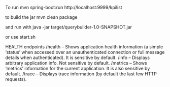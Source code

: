 To run
mvn spring-boot:run
http://localhost:9999/kpilist

to build the jar
mvn clean package

and run with
java -jar target/querybuilder-1.0-SNAPSHOT.jar

or use
start.sh


HEALTH endpoints
/health – Shows application health information (a simple ‘status’ when accessed over an unauthenticated connection or full message details when authenticated). It is sensitive by default.
/info – Displays arbitrary application info. Not sensitive by default.
/metrics – Shows ‘metrics’ information for the current application. It is also sensitive by default.
/trace – Displays trace information (by default the last few HTTP requests).
